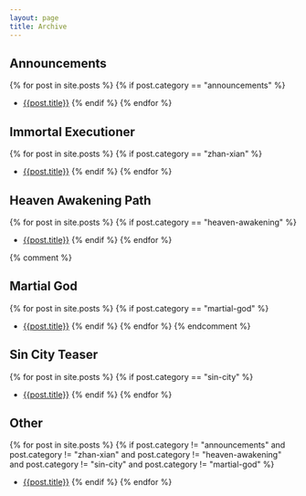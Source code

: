 ```yaml
---
layout: page
title: Archive
---
```

## Announcements
{% for post in site.posts %}
{% if post.category == "announcements" %}

* [{{post.title}}]({{site.baseurl}}{{post.url}})
{% endif %}
{% endfor %}

## Immortal Executioner
{% for post in site.posts %}
{% if post.category == "zhan-xian" %}

* [{{post.title}}]({{site.baseurl}}{{post.url}})
{% endif %}
{% endfor %}

## Heaven Awakening Path
{% for post in site.posts %}
{% if post.category == "heaven-awakening" %}

* [{{post.title}}]({{site.baseurl}}{{post.url}})
{% endif %}
{% endfor %}

{% comment %}
## Martial God
{% for post in site.posts %}
{% if post.category == "martial-god" %}

* [{{post.title}}]({{site.baseurl}}{{post.url}})
{% endif %}
{% endfor %}
{% endcomment %}

## Sin City Teaser
{% for post in site.posts %}
{% if post.category == "sin-city" %}

* [{{post.title}}]({{site.baseurl}}{{post.url}})
{% endif %}
{% endfor %}

## Other
{% for post in site.posts %}
{% if post.category != "announcements" and post.category != "zhan-xian" and post.category != "heaven-awakening" and post.category != "sin-city" and post.category != "martial-god" %}
* [{{post.title}}]({{site.baseurl}}{{post.url}})
{% endif %}
{% endfor %}
